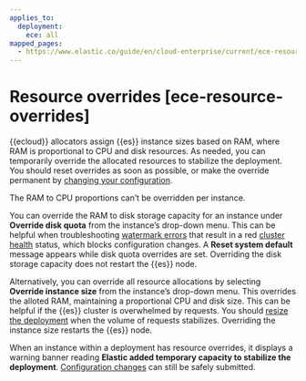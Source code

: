 ```yaml
---
applies_to:
  deployment:
    ece: all
mapped_pages:
  - https://www.elastic.co/guide/en/cloud-enterprise/current/ece-resource-overrides.html
---
```


# Resource overrides [ece-resource-overrides]

{{ecloud}} allocators assign {{es}} instance sizes based on RAM, where RAM is proportional to CPU and disk resources. As needed, you can temporarily override the allocated resources to stabilize the deployment. You should reset overrides as soon as possible, or make the override permanent by [changing your configuration](working-with-deployments.md).

The RAM to CPU proportions can’t be overridden per instance.

You can override the RAM to disk storage capacity for an instance under **Override disk quota** from the instance’s drop-down menu. This can be helpful when troubleshooting [watermark errors](../../../troubleshoot/elasticsearch/fix-watermark-errors.md) that result in a red [cluster health](https://www.elastic.co/guide/en/elasticsearch/reference/current/_cluster_health.html) status, which blocks configuration changes. A **Reset system default** message appears while disk quota overrides are set. Overriding the disk storage capacity does not restart the {{es}} node.

Alternatively, you can override all resource allocations by selecting **Override instance size** from the instance’s drop-down menu. This overrides the alloted RAM, maintaining a proportional CPU and disk size. This can be helpful if the {{es}} cluster is overwhelmed by requests. You should [resize the deployment](resize-deployment.md) when the volume of requests stabilizes. Overriding the instance size restarts the {{es}} node.

When an instance within a deployment has resource overrides, it displays a warning banner reading **Elastic added temporary capacity to stabilize the deployment**. [Configuration changes](working-with-deployments.md) can still be safely submitted.
